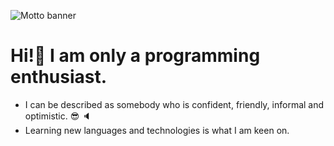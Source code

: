 ![Motto banner](https://res.cloudinary.com/phuchoangnguyen1812/image/upload/v1645979598/haha_nbgyiz.jpg)
# Hi!👋 I am only a programming enthusiast.
- I can be described as somebody who is confident, friendly, informal and optimistic. 😎 🔈
- Learning new languages and technologies is what I am keen on. 
<!--
**PhucHoangNguyen1812/PhucHoangNguyen1812** is a ✨ _special_ ✨ repository because its `README.md` (this file) appears on your GitHub profile.

Here are some ideas to get you started:

- 🔭 I’m currently working on ...
- 🌱 I’m currently learning ...
- 👯 I’m looking to collaborate on ...
- 🤔 I’m looking for help with ...
- 💬 Ask me about ...
- 📫 How to reach me: ...
- 😄 Pronouns: ...
- ⚡ Fun fact: ...
-->

